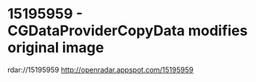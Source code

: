 15195959 - CGDataProviderCopyData modifies original image
=========================================================

rdar://15195959
http://openradar.appspot.com/15195959
